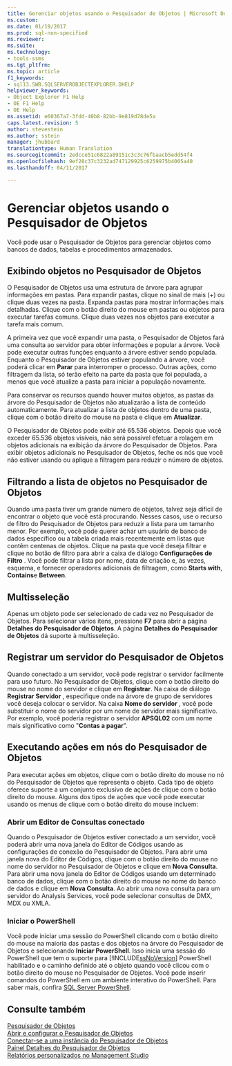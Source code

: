```yaml
---
title: Gerenciar objetos usando o Pesquisador de Objetos | Microsoft Docs
ms.custom: 
ms.date: 01/19/2017
ms.prod: sql-non-specified
ms.reviewer: 
ms.suite: 
ms.technology:
- tools-ssms
ms.tgt_pltfrm: 
ms.topic: article
f1_keywords:
- sql13.SWB.SQLSERVEROBJECTEXPLORER.DHELP
helpviewer_keywords:
- Object Explorer F1 Help
- OE F1 Help
- OE Help
ms.assetid: e60367a7-3fdd-40b8-82bb-9e819d78de5a
caps.latest.revision: 5
author: stevestein
ms.author: sstein
manager: jhubbard
translationtype: Human Translation
ms.sourcegitcommit: 2edcce51c6822a89151c3c3c76fbaacb5edd54f4
ms.openlocfilehash: 9ef28c37c3232ad747129925c6259975b4005a40
ms.lasthandoff: 04/11/2017

---
```

# <a name="manage-objects-by-using-object-explorer"></a>Gerenciar objetos usando o Pesquisador de Objetos
Você pode usar o Pesquisador de Objetos para gerenciar objetos como bancos de dados, tabelas e procedimentos armazenados.  
  
## <a name="viewing-objects-in-object-explorer"></a>Exibindo objetos no Pesquisador de Objetos  
O Pesquisador de Objetos usa uma estrutura de árvore para agrupar informações em pastas. Para expandir pastas, clique no sinal de mais (+) ou clique duas vezes na pasta. Expanda pastas para mostrar informações mais detalhadas. Clique com o botão direito do mouse em pastas ou objetos para executar tarefas comuns. Clique duas vezes nos objetos para executar a tarefa mais comum.  
  
A primeira vez que você expandir uma pasta, o Pesquisador de Objetos fará uma consulta ao servidor para obter informações e popular a árvore. Você pode executar outras funções enquanto a árvore estiver sendo populada. Enquanto o Pesquisador de Objetos estiver populando a árvore, você poderá clicar em **Parar** para interromper o processo. Outras ações, como filtragem da lista, só terão efeito na parte da pasta que foi populada, a menos que você atualize a pasta para iniciar a população novamente.  
  
Para conservar os recursos quando houver muitos objetos, as pastas da árvore do Pesquisador de Objetos não atualizarão a lista de conteúdo automaticamente. Para atualizar a lista de objetos dentro de uma pasta, clique com o botão direito do mouse na pasta e clique em **Atualizar**.  
  
O Pesquisador de Objetos pode exibir até 65.536 objetos. Depois que você exceder 65.536 objetos visíveis, não será possível efetuar a rolagem em objetos adicionais na exibição da árvore do Pesquisador de Objetos. Para exibir objetos adicionais no Pesquisador de Objetos, feche os nós que você não estiver usando ou aplique a filtragem para reduzir o número de objetos.  
  
## <a name="filtering-the-list-of-objects-in-object-explorer"></a>Filtrando a lista de objetos no Pesquisador de Objetos  
Quando uma pasta tiver um grande número de objetos, talvez seja difícil de encontrar o objeto que você está procurando. Nesses casos, use o recurso de filtro do Pesquisador de Objetos para reduzir a lista para um tamanho menor. Por exemplo, você pode querer achar um usuário de banco de dados específico ou a tabela criada mais recentemente em listas que contêm centenas de objetos. Clique na pasta que você deseja filtrar e clique no botão de filtro para abrir a caixa de diálogo **Configurações de Filtro** . Você pode filtrar a lista por nome, data de criação e, às vezes, esquema, e fornecer operadores adicionais de filtragem, como **Starts with**, **Contains**e **Between**.  
  
## <a name="multi-select"></a>Multisseleção  
Apenas um objeto pode ser selecionado de cada vez no Pesquisador de Objetos. Para selecionar vários itens, pressione **F7** para abrir a página **Detalhes do Pesquisador de Objetos**. A página **Detalhes do Pesquisador de Objetos** dá suporte à multisseleção.  
  
## <a name="register-a-server-from-object-explorer"></a>Registrar um servidor do Pesquisador de Objetos  
Quando conectado a um servidor, você pode registrar o servidor facilmente para uso futuro. No Pesquisador de Objetos, clique com o botão direito do mouse no nome do servidor e clique em **Registrar**. Na caixa de diálogo **Registrar Servidor** , especifique onde na árvore de grupo de servidores você deseja colocar o servidor. Na caixa **Nome do servidor** , você pode substituir o nome do servidor por um nome de servidor mais significativo. Por exemplo, você poderia registrar o servidor **APSQL02** com um nome mais significativo como "**Contas a pagar**".  
  
## <a name="performing-actions-on-object-explorer-nodes"></a>Executando ações em nós do Pesquisador de Objetos  
Para executar ações em objetos, clique com o botão direito do mouse no nó do Pesquisador de Objetos que representa o objeto. Cada tipo de objeto oferece suporte a um conjunto exclusivo de ações de clique com o botão direito do mouse. Alguns dos tipos de ações que você pode executar usando os menus de clique com o botão direito do mouse incluem:  
  
### <a name="open-a-connected-query-editor"></a>Abrir um Editor de Consultas conectado  
Quando o Pesquisador de Objetos estiver conectado a um servidor, você poderá abrir uma nova janela do Editor de Códigos usando as configurações de conexão do Pesquisador de Objetos. Para abrir uma janela nova do Editor de Códigos, clique com o botão direito do mouse no nome do servidor no Pesquisador de Objetos e clique em **Nova Consulta**. Para abrir uma nova janela do Editor de Códigos usando um determinado banco de dados, clique com o botão direito do mouse no nome do banco de dados e clique em **Nova Consulta**. Ao abrir uma nova consulta para um servidor do Analysis Services, você pode selecionar consultas de DMX, MDX ou XMLA.  
  
### <a name="start-powershell"></a>Iniciar o PowerShell  
Você pode iniciar uma sessão do PowerShell clicando com o botão direito do mouse na maioria das pastas e dos objetos na árvore do Pesquisador de Objetos e selecionando **Iniciar PowerShell**. Isso inicia uma sessão do PowerShell que tem o suporte para [!INCLUDE[ssNoVersion](../../includes/ssnoversion_md.md)] PowerShell habilitado e o caminho definido até o objeto quando você clicou com o botão direito do mouse no Pesquisador de Objetos. Você pode inserir comandos do PowerShell em um ambiente interativo do PowerShell. Para saber mais, confira [SQL Server PowerShell](http://msdn.microsoft.com/en-us/89b70725-bbe7-4ffe-a27d-2a40005a97e7).  
  
## <a name="see-also"></a>Consulte também  
[Pesquisador de Objetos](../../ssms/object/object-explorer.md)  
[Abrir e configurar o Pesquisador de Objetos](../../ssms/object/open-and-configure-object-explorer.md)  
[Conectar-se a uma instância do Pesquisador de Objetos](../../ssms/object/connect-to-an-instance-from-object-explorer.md)  
[Painel Detalhes do Pesquisador de Objetos](../../ssms/object/object-explorer-details-pane.md)  
[Relatórios personalizados no Management Studio](../../ssms/object/custom-reports-in-management-studio.md)  
  

